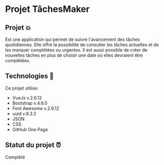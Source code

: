# Projet TâchesMaker

## Projet :boom:
Est une application qui permet de suivre l'avancement des tâches quotidiennes. Elle offre la possibilité de consulter les tâches actuelles et de les marquer complétées ou urgentes. Il est aussi possible de créer de nouvelles tâches en plus de choisir une date où elles devraient être complétées.
	  
## Technologies :rocket:
Ce projet utilise:
* VueJs v.2.6.12
* Bootstrap v.4.6.0
* Font Awesome v.2.6.12
* uuid v.8.3.2
* JSON
* CSS
* GitHub One Page


## Statut du projet :alarm_clock:
Complété
